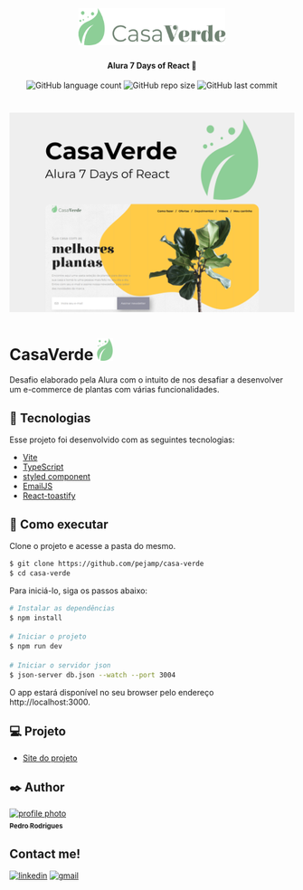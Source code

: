 <h1 align="center">
    <br>
    <img src="./public/assets/logo.svg" width="260px" alt="logo casaverde">
</h1>

<h4 align="center">
    Alura 7 Days of React 🤿
</h4>

<p align="center">
    <img alt="GitHub language count" src="https://img.shields.io/github/languages/count/pejamp/casa-verde?color=8dce97&style=for-the-badge&labelColor=ffcb47">
    <img alt="GitHub repo size" src="https://img.shields.io/github/repo-size/pejamp/casa-verde?color=8dce97&style=for-the-badge&labelColor=ffcb47">
    <img alt="GitHub last commit" src="https://img.shields.io/github/last-commit/pejamp/casa-verde?color=8dce97&style=for-the-badge&labelColor=ffcb47">
</p>

<h1 align="center">
    <img alt="CasaVerde" src="./public/assets/Capa.png" />
</h1>

# CasaVerde <img src="./public/assets/small-logo.svg" width="28" alt="logo icon">
Desafio elaborado pela Alura com o intuito de nos desafiar a desenvolver um e-commerce de plantas com várias funcionalidades.

## 🧪 Tecnologias

Esse projeto foi desenvolvido com as seguintes tecnologias:

- [Vite](https://vitejs.dev/)
- [TypeScript](https://www.typescriptlang.org/)
- [styled component](https://styled-components.com/)
- [EmailJS](https://www.emailjs.com/)
- [React-toastify](https://fkhadra.github.io/react-toastify/introduction)


## 🚀 Como executar

Clone o projeto e acesse a pasta do mesmo.

```bash
$ git clone https://github.com/pejamp/casa-verde
$ cd casa-verde
```

Para iniciá-lo, siga os passos abaixo:
```bash
# Instalar as dependências
$ npm install

# Iniciar o projeto
$ npm run dev

# Iniciar o servidor json
$ json-server db.json --watch --port 3004
```
O app estará disponível no seu browser pelo endereço http://localhost:3000.

## 💻 Projeto
- [Site do projeto](https://casa-verde-five.vercel.app/)

## ✒️ Author

<a href="https://github.com/pejamp">
 <img src="https://avatars.githubusercontent.com/u/53826489?s=460&u=834aa9912aaaa1464d4635cb9fa7767c64a6e9b3&v=4" width="100px;" alt="profile photo"/>
 <br />
 <sub><b>Pedro Rodrigues</b></sub>
</a> 
<a href="https://github.com/pejamp"></a>
<br />

## Contact me!

[![linkedin](https://img.shields.io/badge/linkedin-0A66C2?style=for-the-badge&logo=linkedin&logoColor=white)](https://www.linkedin.com/in/pedro-rodrigues-3a3647176/)
[![gmail](https://img.shields.io/badge/gmail-c14438?style=for-the-badge&logo=gmail&logoColor=white)](mailto:pedro.roguea@gmail.com)
